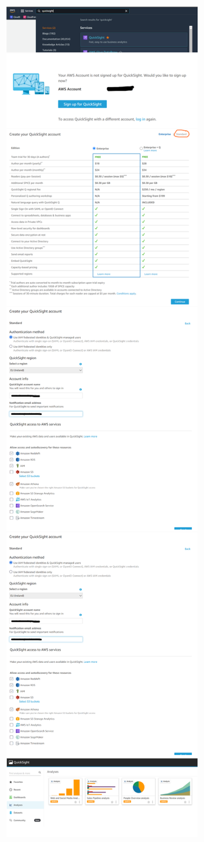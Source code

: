 ![](images/01-quicksight-search.png)
![](images/02-quicksight-signup.png)
![](images/03-quicksight-standard.png)
![](images/04-quicksight-account-info.png)
![](images/05-quicksight-congratulations.png)
![](images/06-quicksight-landing-page.png)